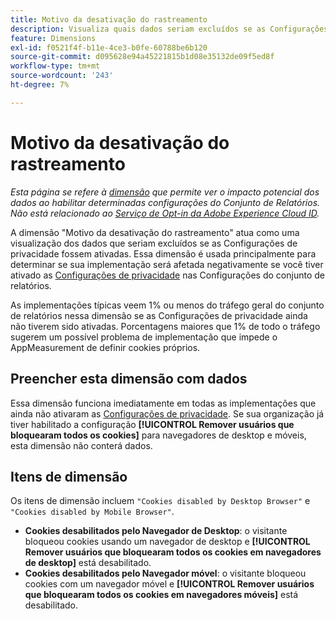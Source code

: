 ```yaml
---
title: Motivo da desativação do rastreamento
description: Visualiza quais dados seriam excluídos se as Configurações de privacidade fossem ativadas.
feature: Dimensions
exl-id: f0521f4f-b11e-4ce3-b0fe-60788be6b120
source-git-commit: d095628e94a45221815b1d08e35132de09f5ed8f
workflow-type: tm+mt
source-wordcount: '243'
ht-degree: 7%

---
```


# Motivo da desativação do rastreamento

*Esta página se refere à [dimensão](overview.md) que permite ver o impacto potencial dos dados ao habilitar determinadas configurações do Conjunto de Relatórios. Não está relacionado ao [Serviço de Opt-in da Adobe Experience Cloud ID](https://experienceleague.adobe.com/docs/id-service/using/implementation/opt-in-service/optin-overview.html?lang=pt-BR).*

A dimensão &quot;Motivo da desativação do rastreamento&quot; atua como uma visualização dos dados que seriam excluídos se as Configurações de privacidade fossem ativadas. Essa dimensão é usada principalmente para determinar se sua implementação será afetada negativamente se você tiver ativado as [Configurações de privacidade](https://experienceleague.adobe.com/docs/core-services/interface/administration/ec-cookies/browser-cookie-settings.html?lang=pt-BR) nas Configurações do conjunto de relatórios.

As implementações típicas veem 1% ou menos do tráfego geral do conjunto de relatórios nessa dimensão se as Configurações de privacidade ainda não tiverem sido ativadas. Porcentagens maiores que 1% de todo o tráfego sugerem um possível problema de implementação que impede o AppMeasurement de definir cookies próprios.

## Preencher esta dimensão com dados

Essa dimensão funciona imediatamente em todas as implementações que ainda não ativaram as [Configurações de privacidade](https://experienceleague.adobe.com/docs/core-services/interface/administration/ec-cookies/browser-cookie-settings.html?lang=pt-BR). Se sua organização já tiver habilitado a configuração **[!UICONTROL Remover usuários que bloquearam todos os cookies]** para navegadores de desktop e móveis, esta dimensão não conterá dados.

## Itens de dimensão

Os itens de dimensão incluem `"Cookies disabled by Desktop Browser"` e `"Cookies disabled by Mobile Browser"`.

* **Cookies desabilitados pelo Navegador de Desktop**: o visitante bloqueou cookies usando um navegador de desktop e **[!UICONTROL Remover usuários que bloquearam todos os cookies em navegadores de desktop]** está desabilitado.
* **Cookies desabilitados pelo Navegador móvel**: o visitante bloqueou cookies com um navegador móvel e **[!UICONTROL Remover usuários que bloquearam todos os cookies em navegadores móveis]** está desabilitado.
